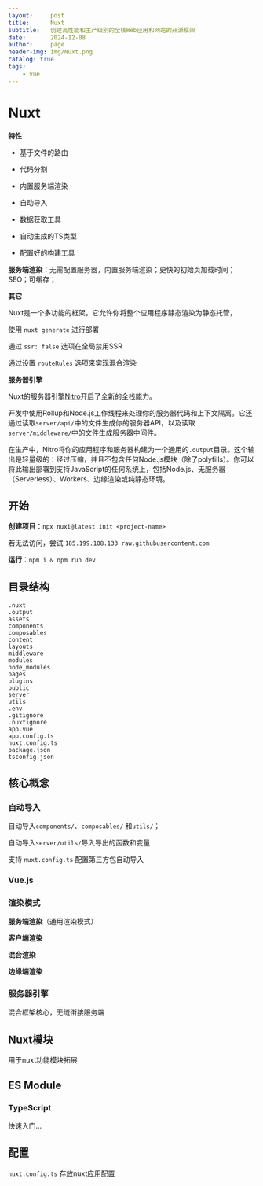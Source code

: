 ```yaml
---
layout:     post
title:      Nuxt
subtitle:   创建高性能和生产级别的全栈Web应用和网站的开源框架
date:       2024-12-08
author:     page
header-img: img/Nuxt.png
catalog: true
tags:
    - vue
---
```


# Nuxt

**特性**

- 基于文件的路由

- 代码分割

- 内置服务端渲染

- 自动导入

- 数据获取工具

- 自动生成的TS类型

- 配置好的构建工具

**服务端渲染**：无需配置服务器，内置服务端渲染；更快的初始页加载时间；SEO；可缓存；

**其它**

Nuxt是一个多功能的框架，它允许你将整个应用程序静态渲染为静态托管，

使用 `nuxt generate` 进行部署

通过 `ssr: false` 选项在全局禁用SSR

通过设置 `routeRules` 选项来实现混合渲染

**服务器引擎**

Nuxt的服务器引擎[Nitro](https://nitro.unjs.io/)开启了全新的全栈能力。

开发中使用Rollup和Node.js工作线程来处理你的服务器代码和上下文隔离。它还通过读取`server/api/`中的文件生成你的服务器API，以及读取`server/middleware/`中的文件生成服务器中间件。

在生产中，Nitro将你的应用程序和服务器构建为一个通用的`.output`目录。这个输出是轻量级的：经过压缩，并且不包含任何Node.js模块（除了polyfills）。你可以将此输出部署到支持JavaScript的任何系统上，包括Node.js、无服务器（Serverless）、Workers、边缘渲染或纯静态环境。

## 开始

**创建项目**：`npx nuxi@latest init <project-name>`

若无法访问，尝试 `185.199.108.133 raw.githubusercontent.com`

**运行**：`npm i & npm run dev`

## 目录结构

```
.nuxt
.output
assets
components
composables
content
layouts
middleware
modules
node_modules
pages
plugins
public
server
utils
.env
.gitignore
.nuxtignore
app.vue
app.config.ts
nuxt.config.ts
package.json
tsconfig.json
```

## 核心概念

### 自动导入

自动导入`components/`、`composables/` 和`utils/`；

自动导入`server/utils/`导入导出的函数和变量

支持 `nuxt.config.ts` 配置第三方包自动导入

### Vue.js

### 渲染模式

**服务端渲染**（通用渲染模式）

**客户端渲染**

**混合渲染**

**边缘端渲染**

### 服务器引擎

混合框架核心，无缝衔接服务端

## Nuxt模块

用于nuxt功能模块拓展

## ES Module

### TypeScript

快速入门...

## 配置

`nuxt.config.ts` 存放nuxt应用配置

